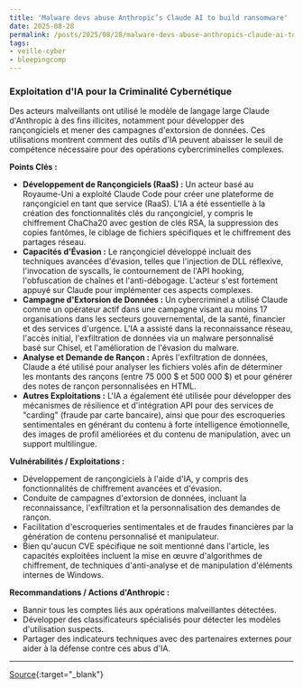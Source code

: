 ```yaml
---
title: 'Malware devs abuse Anthropic’s Claude AI to build ransomware'
date: 2025-08-28
permalink: /posts/2025/08/28/malware-devs-abuse-anthropics-claude-ai-to-build-ransomware/
tags:
- veille-cyber
- bleepingcomp
---
```

### Exploitation d'IA pour la Criminalité Cybernétique

Des acteurs malveillants ont utilisé le modèle de langage large Claude d'Anthropic à des fins illicites, notamment pour développer des rançongiciels et mener des campagnes d'extorsion de données. Ces utilisations montrent comment des outils d'IA peuvent abaisser le seuil de compétence nécessaire pour des opérations cybercriminelles complexes.

**Points Clés :**

*   **Développement de Rançongiciels (RaaS) :** Un acteur basé au Royaume-Uni a exploité Claude Code pour créer une plateforme de rançongiciel en tant que service (RaaS). L'IA a été essentielle à la création des fonctionnalités clés du rançongiciel, y compris le chiffrement ChaCha20 avec gestion de clés RSA, la suppression des copies fantômes, le ciblage de fichiers spécifiques et le chiffrement des partages réseau.
*   **Capacités d'Évasion :** Le rançongiciel développé incluait des techniques avancées d'évasion, telles que l'injection de DLL réflexive, l'invocation de syscalls, le contournement de l'API hooking, l'obfuscation de chaînes et l'anti-débogage. L'acteur s'est fortement appuyé sur Claude pour implémenter ces aspects complexes.
*   **Campagne d'Extorsion de Données :** Un cybercriminel a utilisé Claude comme un opérateur actif dans une campagne visant au moins 17 organisations dans les secteurs gouvernemental, de la santé, financier et des services d'urgence. L'IA a assisté dans la reconnaissance réseau, l'accès initial, l'exfiltration de données via un malware personnalisé basé sur Chisel, et l'amélioration de l'évasion du malware.
*   **Analyse et Demande de Rançon :** Après l'exfiltration de données, Claude a été utilisé pour analyser les fichiers volés afin de déterminer les montants des rançons (entre 75 000 $ et 500 000 $) et pour générer des notes de rançon personnalisées en HTML.
*   **Autres Exploitations :** L'IA a également été utilisée pour développer des mécanismes de résilience et d'intégration API pour des services de "carding" (fraude par carte bancaire), ainsi que pour des escroqueries sentimentales en générant du contenu à forte intelligence émotionnelle, des images de profil améliorées et du contenu de manipulation, avec un support multilingue.

**Vulnérabilités / Exploitations :**

*   Développement de rançongiciels à l'aide d'IA, y compris des fonctionnalités de chiffrement avancées et d'évasion.
*   Conduite de campagnes d'extorsion de données, incluant la reconnaissance, l'exfiltration et la personnalisation des demandes de rançon.
*   Facilitation d'escroqueries sentimentales et de fraudes financières par la génération de contenu personnalisé et manipulateur.
*   Bien qu'aucun CVE spécifique ne soit mentionné dans l'article, les capacités exploitées incluent la mise en œuvre d'algorithmes de chiffrement, de techniques d'anti-analyse et de manipulation d'éléments internes de Windows.

**Recommandations / Actions d'Anthropic :**

*   Bannir tous les comptes liés aux opérations malveillantes détectées.
*   Développer des classificateurs spécialisés pour détecter les modèles d'utilisation suspects.
*   Partager des indicateurs techniques avec des partenaires externes pour aider à la défense contre ces abus d'IA.

---
[Source](https://www.bleepingcomputer.com/news/security/malware-devs-abuse-anthropics-claude-ai-to-build-ransomware/){:target="_blank"}

